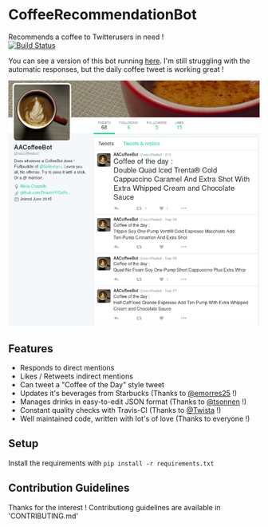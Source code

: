 # CoffeeRecommendationBot
Recommends a coffee to Twitterusers in need !  
[![Build Status](https://travis-ci.org/DeastinY/CoffeeRecommendationBot.svg?branch=master)](https://travis-ci.org/DeastinY/CoffeeRecommendationBot)

You can see a version of this bot running [here](https://twitter.com/aacoffeebot). I'm still struggling with the automatic responses, but the daily coffee tweet is working great !

![Screenshot of CoffeeRecommendationBot in action](https://github.com/DeastinY/CoffeeRecommendationBot/blob/master/coffeebot.png?raw=true)

## Features
- Responds to direct mentions
- Likes / Retweets indirect mentions
- Can tweet a "Coffee of the Day" style tweet
- Updates it's beverages from Starbucks (Thanks to [@emorres25](https://github.com/emorres25) !)
- Manages drinks in easy-to-edit JSON format (Thanks to [@tsonnen](https://github.com/tsonnen) !)
- Constant quality checks with Travis-CI (Thanks to [@Twista](https://github.com/Twista) !)
- Well maintained code, written with lot's of love (Thanks to everyone !)

## Setup
Install the requirements with `pip install -r requirements.txt`

## Contribution Guidelines
Thanks for the interest !
Contributiong guidelines are available in 'CONTRIBUTING.md'
